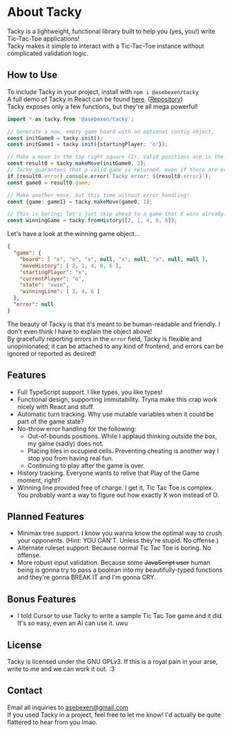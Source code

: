 # About Tacky
Tacky is a lightweight, functional library built to help you (yes, you!) write Tic-Tac-Toe applications!  
Tacky makes it simple to interact with a Tic-Tac-Toe instance without complicated validation logic.  
## How to Use
To include Tacky in your project, install with `npm i @asebexen/tacky`  
A full demo of Tacky in React can be found [here](https://spontaneous-sundae-ae1826.netlify.app/). ([Repository](https://github.com/asebexen/tacky-reacky))  
Tacky exposes only a few functions, but they're all mega powerful!
```typescript
import * as tacky from '@asebexen/tacky';

// Generate a new, empty game board with an optional config object.
const initGame0 = tacky.init();
const initGame1 = tacky.init({startingPlayer: 'o'});

// Make a move in the top right square (2). Valid positions are in the range [0, 8].
const result0 = tacky.makeMove(initGame0, 2);
// Tacky guarantees that a valid game is returned, even if there are errors (in which case, the game will be unmodified). Errors are string enums, so they can be printed and understood.
if (result0.error) console.error(`Tacky error: ${result0.error}`);
const game0 = result0.game;

// Make another move, but this time without error handling!
const {game: game1} = tacky.makeMove(game0, 1);

// This is boring; let's just skip ahead to a game that X wins already.
const winningGame = tacky.fromHistory([2, 1, 4, 0, 6]);
```
Let's have a look at the winning game object...
```json
{
  "game": {
    "board": [ "o", "o", "x", null, "x", null, "x", null, null ],
    "moveHistory": [ 2, 1, 4, 0, 6 ],
    "startingPlayer": "x",
    "currentPlayer": "o",
    "state": "xwin",
    "winningLine": [ 2, 4, 6 ]
  },
  "error": null
}
```
The beauty of Tacky is that it's meant to be human-readable and friendly. I don't even think I have to explain the object above!  
By gracefully reporting errors in the `error` field, Tacky is flexible and unopinionated; it can be attached to any kind of frontend, and errors can be ignored or reported as desired!
## Features
- Full TypeScript support. I like types, you like types!
- Functional design, supporting immutability. Tryna make this crap work nicely with React and stuff.
- Automatic turn tracking. Why use mutable variables when it could be part of the game state?
- No-throw error handling for the following:
  - Out-of-bounds positions. While I applaud thinking outside the box, my game (sadly) does not.
  - Placing tiles in occupied cells. Preventing cheating is another way I stop you from having real fun.
  - Continuing to play after the game is over.
- History tracking. Everyone wants to relive that Play of the Game moment, right?
- Winning line provided free of charge. I get it, Tic Tac Toe is complex. You probably want a way to figure out how exactly X won instead of O.
## Planned Features
- Minimax tree support. I know you wanna know the optimal way to crush your opponents. (Hint: YOU CAN'T. Unless they're stupid. No offense.)
- Alternate ruleset support. Because normal Tic Tac Toe is boring. No offense.
- More robust input validation. Because some ~~JavaScript user~~ human being is gonna try to pass a boolean into my beautifully-typed functions and they're gonna BREAK IT and I'm gonna CRY.
## Bonus Features
- I told Cursor to use Tacky to write a sample Tic Tac Toe game and it did. It's so easy, even an AI can use it. uwu
## License
Tacky is licensed under the GNU GPLv3. If this is a royal pain in your arse, write to me and we can work it out. :3
## Contact
Email all inquiries to asebexen@gmail.com  
If you used Tacky in a project, feel free to let me know! I'd actually be quite flattered to hear from you lmao.
